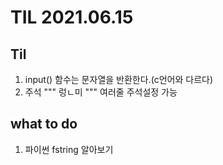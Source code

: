 # TIL 2021.06.15

## Til
1. input() 함수는 문자열을 반환한다.(c언어와 다르다)
1. 주석 """ 렁ㄴ미 """ 여러줄 주석설정 가능 
## what to do 
1. 파이썬 fstring 알아보기


